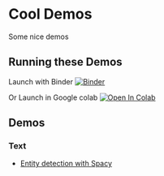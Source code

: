 # Cool Demos
Some nice demos

## Running these Demos

Launch with Binder [![Binder](https://mybinder.org/badge_logo.svg)](https://mybinder.org/v2/gh/elephantscale/cool-demos/HEAD)

Or Launch in Google colab [![Open In Colab](https://colab.research.google.com/assets/colab-badge.svg)](https://colab.research.google.com/github/elephantscale/cool-demos/)

## Demos

### Text

* [Entity detection with Spacy](text/spacy-1-entities.ipynb)
